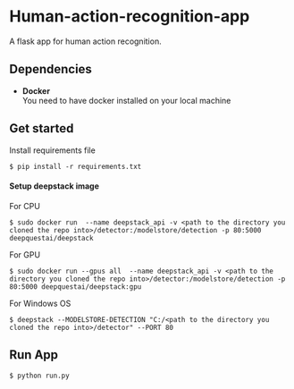 # Human-action-recognition-app
A flask app for human action recognition.
	
## Dependencies
* **Docker**  
You need to have docker installed on your local machine
	
## Get started
Install requirements file  
```
$ pip install -r requirements.txt
```

#### Setup deepstack image  
For CPU
```
$ sudo docker run  --name deepstack_api -v <path to the directory you cloned the repo into>/detector:/modelstore/detection -p 80:5000 deepquestai/deepstack
```
For GPU
```
$ sudo docker run --gpus all  --name deepstack_api -v <path to the directory you cloned the repo into>/detector:/modelstore/detection -p 80:5000 deepquestai/deepstack:gpu
```
For Windows OS
```
$ deepstack --MODELSTORE-DETECTION "C:/<path to the directory you cloned the repo into>/detector" --PORT 80
```


## Run App
```
$ python run.py
```

